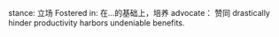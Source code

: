 
stance: 立场
Fostered in: 在...的基础上，培养
advocate： 赞同
drastically hinder productivity
harbors undeniable benefits.